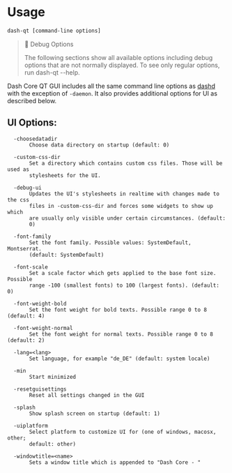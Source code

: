 # Usage

```bash
dash-qt [command-line options]     
```

> 🚧 Debug Options
>
> The following sections show all available options including debug options that are not normally displayed. To see only regular options, run dash-qt --help.

Dash Core QT GUI includes all the same command line options as [dashd](dash-core-wallet-arguments-and-commands-dashd) with the exception of `-daemon`. It also provides additional options for UI as described below.

## UI Options:

```text
  -choosedatadir
       Choose data directory on startup (default: 0)

  -custom-css-dir
       Set a directory which contains custom css files. Those will be used as
       stylesheets for the UI.

  -debug-ui
       Updates the UI's stylesheets in realtime with changes made to the css
       files in -custom-css-dir and forces some widgets to show up which
       are usually only visible under certain circumstances. (default:
       0)

  -font-family
       Set the font family. Possible values: SystemDefault, Montserrat.
       (default: SystemDefault)

  -font-scale
       Set a scale factor which gets applied to the base font size. Possible
       range -100 (smallest fonts) to 100 (largest fonts). (default: 0)

  -font-weight-bold
       Set the font weight for bold texts. Possible range 0 to 8 (default: 4)

  -font-weight-normal
       Set the font weight for normal texts. Possible range 0 to 8 (default: 2)

  -lang=<lang>
       Set language, for example "de_DE" (default: system locale)

  -min
       Start minimized

  -resetguisettings
       Reset all settings changed in the GUI

  -splash
       Show splash screen on startup (default: 1)

  -uiplatform
       Select platform to customize UI for (one of windows, macosx, other;
       default: other)

  -windowtitle=<name>
       Sets a window title which is appended to "Dash Core - "
```